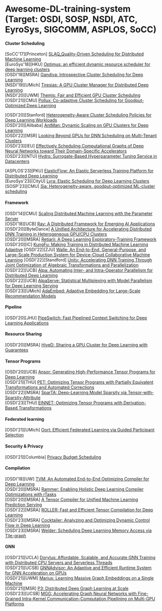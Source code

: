 # Awesome-DL-training-system (Target: OSDI, SOSP, NSDI, ATC, EyroSys, SIGCOMM, ASPLOS, SoCC)

#### Cluster Scheduling
[SoCC'17][Princeton] [SLAQ_Quality-Driven Scheduling for Distributed Machine Learning](https://dl.acm.org/doi/abs/10.1145/3127479.3127490)  
[EuroSys'18][HKU] [Optimus: an efficient dynamic resource scheduler for deep learning clusters](https://dl.acm.org/doi/abs/10.1145/3190508.3190517)  
[OSDI'18][MSRA] [Gandiva: Introspective Cluster Scheduling for Deep Learning](https://www.usenix.org/conference/osdi18/presentation/xiao)  
[NSDI'19][UMich] [Tiresias: A GPU Cluster Manager for Distributed Deep Learning](https://www.usenix.org/conference/nsdi19/presentation/gu)  
[NSDI'20][UWM] [Themis: Fair and Efficient GPU Cluster Scheduling](https://www.usenix.org/conference/nsdi20/presentation/mahajan)  
[OSDI'21][CMU] [Pollux: Co-adaptive Cluster Scheduling for Goodput-Optimized Deep Learning](https://www.usenix.org/conference/osdi21/presentation/qiao)  

[OSDI'20][Stanford] [Heterogeneity-Aware Cluster Scheduling Policies for Deep Learning Workloads](https://www.usenix.org/conference/osdi20/presentation/narayanan-deepak)  
[OSDI'20][Alibaba] [AntMan: Dynamic Scaling on GPU Clusters for Deep Learning](https://www.usenix.org/conference/osdi20/presentation/xiao)  
[OSDI'22][MSR] [Looking Beyond GPUs for DNN Scheduling on Multi-Tenant Clusters](https://www.usenix.org/conference/osdi22/presentation/mohan)  
[OSDI'23][IEU] [Effectively Scheduling Computational Graphs of Deep Neural Networks toward Their Domain-Specific Accelerators](https://www.usenix.org/conference/osdi23/presentation/zhao)  
[OSDI'23][NTU] [Hydro: Surrogate-Based Hyperparameter Tuning Service in Datacenters](https://www.usenix.org/conference/osdi23/presentation/hu)  



[ASPLOS'23][PKU] [ElasticFlow: An Elastic Serverless Training Platform for Distributed Deep Learning](https://dl.acm.org/doi/abs/10.1145/3575693.3575721)  
[EuroSys'23][CityU] [Lyra: Elastic Scheduling for Deep Learning Clusters](https://dl.acm.org/doi/abs/10.1145/3552326.3587445)  
[SOSP'23][CMU] [Sia: Heterogeneity-aware, goodput-optimized ML-cluster scheduling](https://dl.acm.org/doi/abs/10.1145/3600006.3613175)  



#### Framework
[OSDI'14][CMU] [Scaling Distributed Machine Learning with the Parameter Server](https://www.usenix.org/conference/osdi14/technical-sessions/presentation/li_mu)  
[OSDI'18][UCB] [Ray: A Distributed Framework for Emerging AI Applications](https://www.usenix.org/conference/osdi18/presentation/moritz)  
[OSDI'20][ByteDance] [A Unified Architecture for Accelerating Distributed DNN Training in Heterogeneous GPU/CPU Clusters](https://www.usenix.org/conference/osdi20/presentation/jiang)  
[OSDI'20][MSRA] [Retiarii: A Deep Learning Exploratory-Training Framework](https://www.usenix.org/conference/osdi20/presentation/zhang-quanlu)  
[OSDI'20][IC] [KungFu: Making Training in Distributed Machine Learning Adaptive](https://www.usenix.org/system/files/osdi20-mai.pdf)
[OSDI'22][ZJU] [Walle: An End-to-End, General-Purpose, and Large-Scale Production System for Device-Cloud Collaborative Machine Learning](https://www.usenix.org/conference/osdi22/presentation/lv)
[OSDI'22][Standford] [Unity: Accelerating DNN Training Through Joint Optimization of Algebraic Transformations and Parallelization](https://www.usenix.org/conference/osdi22/presentation/unger)
[OSDI'22][UCB] [Alpa: Automating Inter- and Intra-Operator Parallelism for Distributed Deep Learning](https://www.usenix.org/conference/osdi22/presentation/zheng-lianmin)  
[OSDI'22][UCB] [AlpaServe: Statistical Multiplexing with Model Parallelism for Deep Learning Serving](https://www.usenix.org/conference/osdi23/presentation/li-zhouhan)  
[OSDI'23][UMich] [AdaEmbed: Adaptive Embedding for Large-Scale Recommendation Models](https://www.usenix.org/conference/osdi23/presentation/lai)  



#### Pipeline
[OSDI'20][JHU] [PipeSwitch: Fast Pipelined Context Switching for Deep Learning Applications](https://www.usenix.org/conference/osdi20/presentation/bai)  

#### Resource Sharing
[OSDI'20][MSRA] [HiveD: Sharing a GPU Cluster for Deep Learning with Guarantees](https://www.usenix.org/conference/osdi20/presentation/zhao-hanyu)  

#### Tensor Programs
[OSDI'20][UCB] [Ansor: Generating High-Performance Tensor Programs for Deep Learning](https://www.usenix.org/conference/osdi20/presentation/zheng)  
[OSDI'21][THU] [PET: Optimizing Tensor Programs with Partially Equivalent Transformations and Automated Corrections](https://www.usenix.org/conference/osdi21/presentation/wang)  
[OSDI'22][MSRA] [SparTA: Deep-Learning Model Sparsity via Tensor-with-Sparsity-Attribute](https://www.usenix.org/conference/osdi22/presentation/zheng-ningxin)  
[OSDI'23][THU] [EINNET: Optimizing Tensor Programs with Derivation-Based Transformations](https://www.usenix.org/conference/osdi23/presentation/zheng)  



#### Federated learning
[OSDI'21][UMich] [Oort: Efficient Federated Learning via Guided Participant Selection](https://www.usenix.org/conference/osdi21/presentation/lai)  

#### Security & Privacy
[OSDI'21][Columbia] [Privacy Budget Scheduling](https://www.usenix.org/conference/osdi21/presentation/luo)

#### Compilation
[OSDI'18][UW] [TVM: An Automated End-to-End Optimizing Compiler for Deep Learning](https://www.usenix.org/conference/osdi18/presentation/chen)  
[OSDI'20][MSRA] [Rammer: Enabling Holistic Deep Learning Compiler Optimizations with rTasks](https://www.usenix.org/conference/osdi20/presentation/ma)  
[OSDI'20][MSRA] [A Tensor Compiler for Unified Machine Learning Prediction Serving](https://www.usenix.org/conference/osdi20/presentation/nakandala)  
[OSDI'22][MSRA] [ROLLER: Fast and Efficient Tensor Compilation for Deep Learning](https://www.usenix.org/conference/osdi22/presentation/zhu)  
[OSDI'23][MSRA] [Cocktailer: Analyzing and Optimizing Dynamic Control Flow in Deep Learning](https://www.usenix.org/conference/osdi23/presentation/zhang-chen)  
[OSDI'23][MSRA] [Welder: Scheduling Deep Learning Memory Access via Tile-graph](https://www.usenix.org/conference/osdi23/presentation/shi)  

#### GNN
[OSDI'21][UCLA] [Dorylus: Affordable, Scalable, and Accurate GNN Training with Distributed CPU Servers and Serverless Threads](https://www.usenix.org/conference/osdi21/presentation/thorpe)  
[OSDI'21][UCSB] [GNNAdvisor: An Adaptive and Efficient Runtime System for GNN Acceleration on GPUs](https://www.usenix.org/conference/osdi21/presentation/wang-yuke)  
[OSDI'21][UWM] [Marius: Learning Massive Graph Embeddings on a Single Machine](https://www.usenix.org/conference/osdi21/presentation/mohoney)  
[OSDI'21][MSR] [P3: Distributed Deep Graph Learning at Scale](https://www.usenix.org/conference/osdi21/presentation/gandhi)  
[OSDI'23][UCSB] [MGG: Accelerating Graph Neural Networks with Fine-Grained Intra-Kernel Communication-Computation Pipelining on Multi-GPU Platforms](https://www.usenix.org/conference/osdi23/presentation/wang-yuke)  

